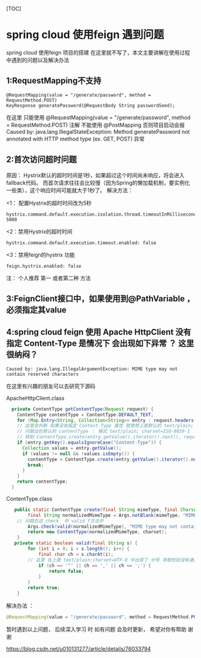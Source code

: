[TOC]



# spring cloud 使用feign 遇到问题

spring cloud 使用feign 项目的搭建 在这里就不写了，本文主要讲解在使用过程中遇到的问题以及解决办法

## 1:RequestMapping不支持

```
@RequestMapping(value = "/generate/password", method = RequestMethod.POST)  
KeyResponse generatePassword(@RequestBody String passwordSeed);   
```

在这里 只能使用 @RequestMapping(value = "/generate/password", method = RequestMethod.POST) 注解 不能使用 @PostMapping 否则项目启动会报  
Caused by: java.lang.IllegalStateException: Method generatePassword not annotated with HTTP method type (ex. GET, POST) 异常 

## 2:首次访问超时问题

原因： Hystrix默认的超时时间是1秒，如果超过这个时间尚未响应，将会进入fallback代码。
而首次请求往往会比较慢（因为Spring的懒加载机制，要实例化一些类），这个响应时间可能就大于1秒了。
解决方法：

<1： 配置Hystrix的超时时间改为5秒

```
hystrix.command.default.execution.isolation.thread.timeoutInMilliseconds: 5000  
```

<2：禁用Hystrix的超时时间

```
hystrix.command.default.execution.timeout.enabled: false  
```

<3：禁用feign的hystrix 功能

```
feign.hystrix.enabled: false  
```

注： 个人推荐 第一 或者第二种 方法

## 3:FeignClient接口中，如果使用到@PathVariable ，必须指定其value

## 4:spring cloud feign 使用 Apache HttpClient  没有指定 Content-Type 是情况下 会出现如下异常 ？ 这里很纳闷？

```
Caused by: java.lang.IllegalArgumentException: MIME type may not contain reserved characters  
```

在这里有兴趣的朋友可以去研究下源码

ApacheHttpClient.class 

```java
  private ContentType getContentType(Request request) {  
    ContentType contentType = ContentType.DEFAULT_TEXT;  
    for (Map.Entry<String, Collection<String>> entry : request.headers().entrySet())  
    // 这里会判断 如果没有指定 Content-Type 属性 就使用上面默认的 text/plain; charset=ISO-8859-1  
    // 问题出在默认的 contentType ： 格式 text/plain; charset=ISO-8859-1   
    // 转到 ContentType.create(entry.getValue().iterator().next(), request.charset()); 方法中看  
    if (entry.getKey().equalsIgnoreCase("Content-Type")) {  
      Collection values = entry.getValue();  
      if (values != null && !values.isEmpty()) {  
        contentType = ContentType.create(entry.getValue().iterator().next(), request.charset());  
        break;  
      }  
    }  
    return contentType;  
  }  
```

ContentType.class  


```java
   public static ContentType create(final String mimeType, final Charset charset) {  
        final String normalizedMimeType = Args.notBlank(mimeType, "MIME type").toLowerCase(Locale.ROOT);  
    // 问题在这 check  中 valid f方法中  
        Args.check(valid(normalizedMimeType), "MIME type may not contain reserved characters");  
        return new ContentType(normalizedMimeType, charset);  
    }  
   private static boolean valid(final String s) {  
        for (int i = 0; i < s.length(); i++) {  
            final char ch = s.charAt(i);  
        // 这里 在上面 text/plain;charset=UTF-8 中出现了 分号 导致检验没有通过   
            if (ch == '"' || ch == ',' || ch == ';') {  
                return false;  
            }  
        }  
        return true;  
    }  
```

解决办法 ：

```java
@RequestMapping(value = "/generate/password", method = RequestMethod.POST, consumes = MediaType.APPLICATION_JSON_VALUE) 
```

暂时遇到以上问题， 后续深入学习 时 如有问题 会及时更新， 希望对你有帮助 谢谢





https://blog.csdn.net/u010131277/article/details/76033794